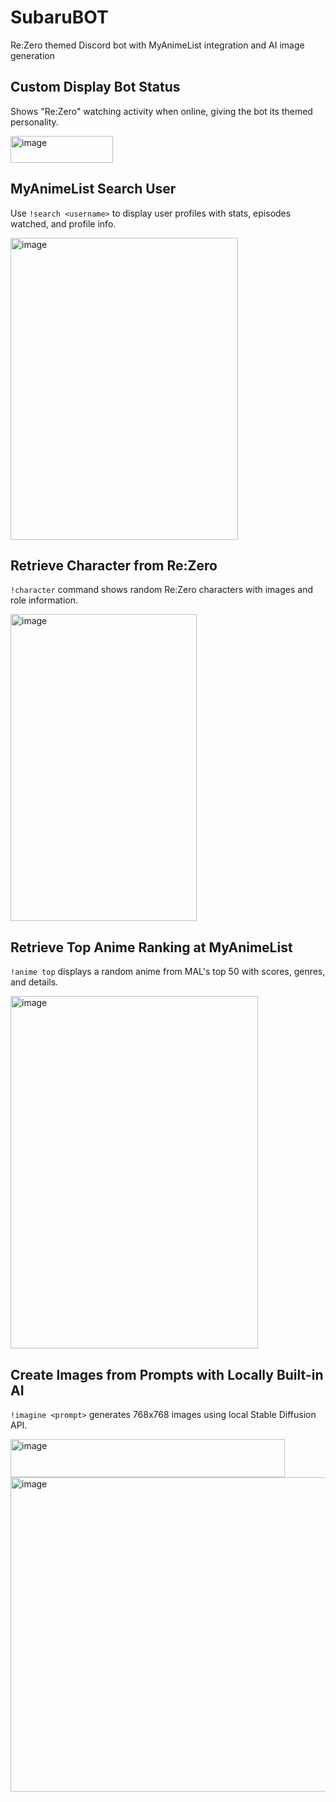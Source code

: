 # SubaruBOT
Re:Zero themed Discord bot with MyAnimeList integration and AI image generation

## Custom Display Bot Status
Shows "Re:Zero" watching activity when online, giving the bot its themed personality.

<img width="164" height="43" alt="image" src="https://github.com/user-attachments/assets/404b5f9b-090d-45ca-b138-d74e52c09351" />

## MyAnimeList Search User
Use `!search <username>` to display user profiles with stats, episodes watched, and profile info.

<img width="364" height="483" alt="image" src="https://github.com/user-attachments/assets/5d0f2e4d-b942-4afb-b7d7-bfdaac0ada21" />

## Retrieve Character from Re:Zero
`!character` command shows random Re:Zero characters with images and role information.

<img width="298" height="491" alt="image" src="https://github.com/user-attachments/assets/e0fed4ee-0a2b-491c-a1e1-fd6c34bb38ae" />

## Retrieve Top Anime Ranking at MyAnimeList
`!anime top` displays a random anime from MAL's top 50 with scores, genres, and details.

<img width="396" height="564" alt="image" src="https://github.com/user-attachments/assets/920cf0b5-8f08-4752-9b93-7c7622f10a8f" />

## Create Images from Prompts with Locally Built-in AI
`!imagine <prompt>` generates 768x768 images using local Stable Diffusion API.

<img width="439" height="61" alt="image" src="https://github.com/user-attachments/assets/8f5ade5c-0a04-44b9-84fc-c0bc5119348a" />
<img width="1226" height="503" alt="image" src="https://github.com/user-attachments/assets/e4b17a5f-f71a-4fc5-8202-5739437af11b" />
